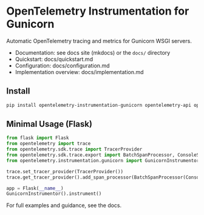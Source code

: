 # OpenTelemetry Instrumentation for Gunicorn

Automatic OpenTelemetry tracing and metrics for Gunicorn WSGI servers.

- Documentation: see docs site (mkdocs) or the `docs/` directory
- Quickstart: docs/quickstart.md
- Configuration: docs/configuration.md
- Implementation overview: docs/implementation.md

## Install

```bash
pip install opentelemetry-instrumentation-gunicorn opentelemetry-api opentelemetry-sdk
```

## Minimal Usage (Flask)

```python
from flask import Flask
from opentelemetry import trace
from opentelemetry.sdk.trace import TracerProvider
from opentelemetry.sdk.trace.export import BatchSpanProcessor, ConsoleSpanExporter
from opentelemetry.instrumentation.gunicorn import GunicornInstrumentor

trace.set_tracer_provider(TracerProvider())
trace.get_tracer_provider().add_span_processor(BatchSpanProcessor(ConsoleSpanExporter()))

app = Flask(__name__)
GunicornInstrumentor().instrument()
```

For full examples and guidance, see the docs.
